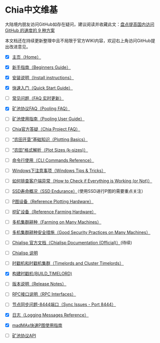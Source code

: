 # Chia中文维基
大陆境内朋友访问GitHub如存在疑问，建议阅读并收藏此文：[盘点提高国内访问 GitHub 的速度的 9 种方案](https://mp.weixin.qq.com/s/0_56sjtHEL5It9TyJcmOtQ)

本文档还在持续更新整理中且不局限于官方WIKI内容，欢迎右上角访问GitHub提出改进意见。

* [x] [主页（Home）](README)
* [x] [新手指南（Beginners Guide）](Beginners-Guide)
* [x] [安装说明（Install instructions）](INSTALL)
* [x] [快速入门（Quick Start Guide）](Quick-Start-Guide)
* [ ] [常见问题（FAQ 实时更新）](FAQ)
* [x] [矿池协议FAQ（Pooling FAQ）](Pooling-FAQ)
* [ ] [矿池使用指南（Pooling User Guide）](Pooling-User-Guide)
* [ ] [Chia官方答疑（Chia Project FAQ）](Chia-FAQ)
* [ ] [“农田开垦”基础知识（Plotting Basics）](https://www.chia.net/2021/02/22/plotting-basics.html)
* [ ] [“农田”格式解析（Plot Sizes (k-sizes)）](k-sizes)
* [ ] [命令行使用（CLI Commands Reference）](CLI-Commands-Reference)
* [ ] [Windows下注意事项（Windows Tips & Tricks）](Windows-Tips-and-Tricks)
* [ ] [如何排查客户端异常（How to Check if Everything is Working (or Not)）](How-to-Check-If-Everything-is-Working-(.or-Not))
* [ ] [SSD寿命概况（SSD Endurance）](SSD-Endurance)（使用SSD进行P图的需要重点关注）
* [ ] [P图设备（Reference Plotting Hardware）](Reference-Plotting-Hardware)
* [ ] [挖矿设备（Reference Farming Hardware）](Reference-Farming-Hardware)
* [ ] [多机集群耕种（Farming on Many Machines）](Farming-on-many-machines)
* [ ] [多机集群耕种安全措施（Good Security Practices on Many Machines）](Good-Security-Practices-on-Many-Machines)
* [ ] [Chialisp 官方文档（Chialisp Documentation (Official)）](https://chialisp.com)(待续)
* [ ] [Chialisp 说明](ChiaLisp)
* [ ] [时戳机和时戳机集群（Timelords and Cluster Timelords）](Timelords)
* [x] [构建时戳机(BUILD_TIMELORD)](Building-timelords)
* [ ] [版本说明（Release Notes）](https://www.chia.net/releases/)
* [ ] [RPC接口说明（RPC Interfaces）](RPC-Interfaces)
* [ ] [节点同步问题-8444端口（Sync Issues - Port 8444）](Resolving-Sync-Issues---Port-8444)
* [x] [日志（Logging Messages Reference）](Logging-Messages-Reference)
* [x] [madMAx快速P图使用指南](madMAx)
* [ ] [矿池协议API](Chia-Pool-Protocol-1.0)


